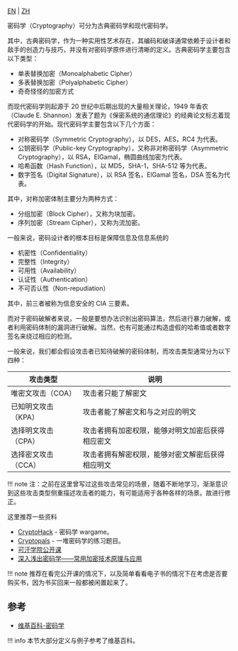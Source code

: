 [EN](./introduction.md) | [ZH](./introduction-zh.md)


密码学（Cryptography）可分为古典密码学和现代密码学。

其中，古典密码学，作为一种实用性艺术存在，其编码和破译通常依赖于设计者和敌手的创造力与技巧，并没有对密码学原件进行清晰的定义。古典密码学主要包含以下类型：

- 单表替换加密（Monoalphabetic Cipher）
- 多表替换加密（Polyalphabetic Cipher）
- 奇奇怪怪的加密方式

而现代密码学则起源于 20 世纪中后期出现的大量相关理论，1949 年香农（Claude E. Shannon）发表了题为《保密系统的通信理论》的经典论文标志着现代密码学的开始。现代密码学主要包含以下几个方面：

- 对称密码学（Symmetric Cryptography），以 DES，AES，RC4 为代表。
- 公钥密码学（Public-key Cryptography），又称非对称密码学（Asymmetric Cryptography），以 RSA，ElGamal，椭圆曲线加密为代表。
- 哈希函数（Hash Function），以 MD5，SHA-1，SHA-512 等为代表。
- 数字签名（Digital Signature），以 RSA 签名，ElGamal 签名，DSA 签名为代表。

其中，对称加密体制主要分为两种方式：

- 分组加密（Block Cipher），又称为块加密。
- 序列加密（Stream Cipher），又称为流加密。

一般来说，密码设计者的根本目标是保障信息及信息系统的

- 机密性（Confidentiality）
- 完整性（Integrity）
- 可用性（Availability）
- 认证性（Authentication）
- 不可否认性（Non-repudiation）

其中，前三者被称为信息安全的 CIA 三要素。

而对于密码破解者来说，一般是要想办法识别出密码算法，然后进行暴力破解，或者利用密码体制的漏洞进行破解。当然，也有可能通过构造虚假的哈希值或者数字签名来绕过相应的检测。

一般来说，我们都会假设攻击者已知待破解的密码体制，而攻击类型通常分为以下四种：

| 攻击类型     | 说明                                       |
| ------------ | ------------------------------------------ |
| 唯密文攻击（COA） | 攻击者只能了解密文                              |
| 已知明文攻击（KPA） | 攻击者能了解密文和与之对应的明文                |
| 选择明文攻击（CPA） | 攻击者拥有加密权限，能够对明文加密后获得相应密文 |
| 选择密文攻击（CCA） | 攻击者拥有解密权限，能够对密文解密后获得相应明文 |

!!! note 
    注：之前在这里曾写过这些攻击常见的场景，随着不断地学习，渐渐意识到这些攻击类型侧重描述攻击者的能力，有可能适用于各种各样的场景。故进行修正。

这里推荐一些资料

- [CryptoHack](https://cryptohack.org/) - 密码学 wargame。
- [Cryptopals](https://cryptopals.com/) - 一堆密码学的练习题目。
- [可汗学院公开课](http://open.163.com/special/Khan/moderncryptography.html)
- [深入浅出密码学——常用加密技术原理与应用](https://github.com/yuankeyang/python/blob/master/%E3%80%8A%E6%B7%B1%E5%85%A5%E6%B5%85%E5%87%BA%E5%AF%86%E7%A0%81%E5%AD%A6%E2%80%94%E2%80%94%E5%B8%B8%E7%94%A8%E5%8A%A0%E5%AF%86%E6%8A%80%E6%9C%AF%E5%8E%9F%E7%90%86%E4%B8%8E%E5%BA%94%E7%94%A8%E3%80%8B.pdf)

!!! note
    推荐在看完公开课的情况下，以及简单看看电子书的情况下在考虑是否要购买书，因为书买回来一般都被闲置起来了。

## 参考

- [维基百科-密码学](https://zh.wikipedia.org/wiki/%E5%AF%86%E7%A0%81%E5%AD%A6)

!!! info
    本节大部分定义与例子参考了维基百科。
